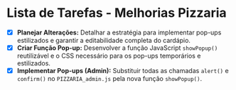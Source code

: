 # Lista de Tarefas - Melhorias Pizzaria

- [X] **Planejar Alterações:** Detalhar a estratégia para implementar pop-ups estilizados e garantir a editabilidade completa do cardápio.
- [X] **Criar Função Pop-up:** Desenvolver a função JavaScript `showPopup()` reutilizável e o CSS necessário para os pop-ups temporários e estilizados.
- [X] **Implementar Pop-ups (Admin):** Substituir todas as chamadas `alert()` e `confirm()` no `PIZZARIA_admin.js` pela nova função `showPopup()`.
